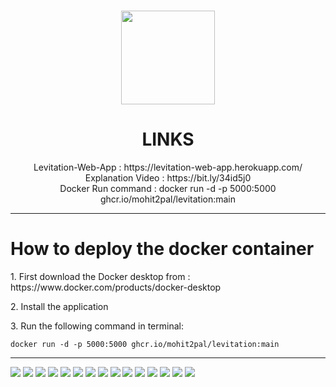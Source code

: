 <div align="center">
    <h1 align='center'>
        <img src="/pdf_img/logofinal.png" height="150" />
        </h2>
</div>
<div align="center">
    <h1>LINKS</h1>
    Levitation-Web-App : https://levitation-web-app.herokuapp.com/
    <br>
    Explanation Video : https://bit.ly/34id5j0
    <br>
    Docker Run command : docker run -d -p 5000:5000 ghcr.io/mohit2pal/levitation:main
    <hr>
</div>
<h1>How to deploy the docker container</h1>
<p> 1. First download the Docker desktop from : https://www.docker.com/products/docker-desktop</p>
<p> 2. Install the application</p>
<p> 3. Run the following command in terminal: </p>

```
docker run -d -p 5000:5000 ghcr.io/mohit2pal/levitation:main
```
<hr>
<img src="/pdf_img/1.png">
<img src="/pdf_img/2.png">
<img src="/pdf_img/3.png">
<img src="/pdf_img/4.png">
<img src="/pdf_img/5.png">
<img src="/pdf_img/6.png">
<img src="/pdf_img/7.png">
<img src="/pdf_img/8.png">
<img src="/pdf_img/9.png">
<img src="/pdf_img/10.png">
<img src="/pdf_img/11.png">
<img src="/pdf_img/12.png">
<img src="/pdf_img/13.png">
<img src="/pdf_img/17.png">
<img src="/pdf_img/14.png">
